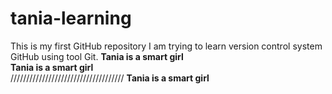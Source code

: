 # tania-learning
This is my first GitHub repository
I am trying to learn version control system GitHub using tool Git.
**Tania is a smart girl**
<br>
**Tania is a smart girl**
<br>
////////////////////////////////////
**Tania is a smart girl**
<br>

